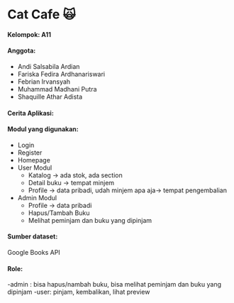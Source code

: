 # Cat Cafe 🙀

#### Kelompok: A11  
#### Anggota:
- Andi Salsabila Ardian
- Fariska Fedira Ardhanariswari
- Febrian Irvansyah
- Muhammad Madhani Putra
- Shaquille Athar Adista

#### Cerita Aplikasi:


#### Modul yang digunakan:
- Login
- Register
- Homepage
- User Modul
  - Katalog -> ada stok, ada section
  - Detail buku -> tempat minjem
  - Profile -> data pribadi, udah minjem apa aja-> tempat pengembalian
- Admin Modul
  - Profile -> data pribadi
  - Hapus/Tambah Buku
  - Melihat peminjam dan buku yang dipinjam
  
#### Sumber dataset:
Google Books API

#### Role:
-admin : bisa hapus/nambah buku, bisa melihat peminjam dan buku yang dipinjam
-user: pinjam, kembalikan, lihat preview
